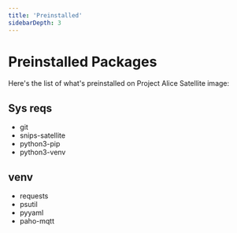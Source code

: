 ```yaml
---
title: 'Preinstalled'
sidebarDepth: 3
---
```


# Preinstalled Packages
Here's the list of what's preinstalled on Project Alice Satellite image:

## Sys reqs
- git
- snips-satellite
- python3-pip
- python3-venv


## venv
- requests
- psutil
- pyyaml
- paho-mqtt
